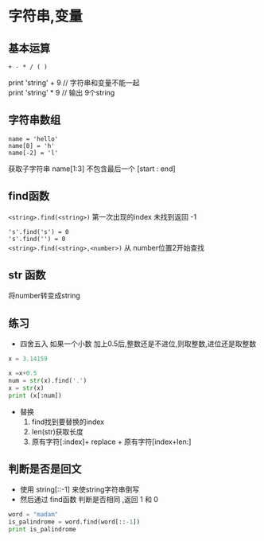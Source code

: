 # 字符串,变量

## 基本运算

`+ - * / ( )`

print 'string' + 9  // 字符串和变量不能一起  
print 'string' * 9 // 输出 9个string  

## 字符串数组

```
name = 'hello'    
name[0] = 'h'    
name[-2] = 'l'
```

获取子字符串   name[1:3]  不包含最后一个 [start : end]  

## find函数  
`<string>.find(<string>)` 第一次出现的index  未找到返回 -1  

`'s'.find('s') = 0 `   
`'s'.find('') = 0 `   
`<string>.find(<string>,<number>)` 从 number位置2开始查找  


## str 函数

将number转变成string


## 练习

- 四舍五入
如果一个小数 加上0.5后,整数还是不进位,则取整数,进位还是取整数

```python
x = 3.14159

x =x+0.5
num = str(x).find('.')
x = str(x)
print (x[:num])
```

- 替换  
  1. find找到要替换的index
  2. len(str)获取长度
  3. 原有字符[:index]+ replace + 原有字符[index+len:]

## 判断是否是回文
 - 使用 string[::-1] 来使string字符串倒写
 - 然后通过 find函数 判断是否相同 ,返回 1 和 0

```python
word = "madam"
is_palindrome = word.find(word[::-1])
print is_palindrome
```
